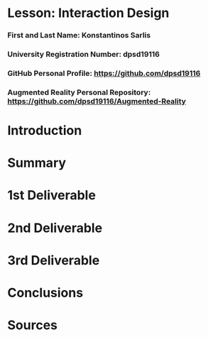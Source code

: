 # Lesson: Interaction Design

### First and Last Name: Konstantinos Sarlis
### University Registration Number: dpsd19116
### GitHub Personal Profile: <https://github.com/dpsd19116>
### Augmented Reality Personal Repository: <https://github.com/dpsd19116/Augmented-Reality>

# Introduction

# Summary


# 1st Deliverable


# 2nd Deliverable


# 3rd Deliverable 


# Conclusions


# Sources
